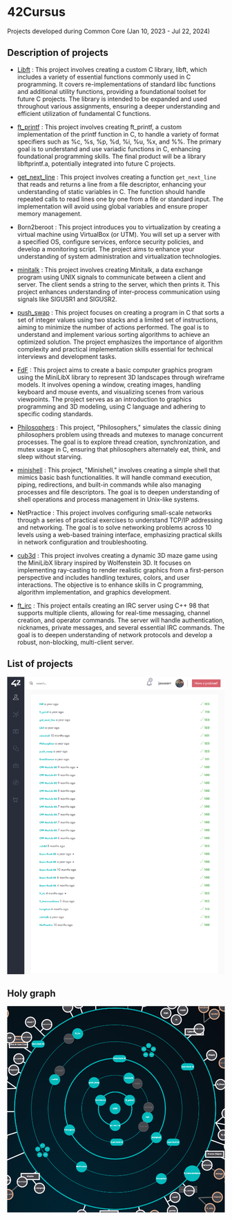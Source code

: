# 42Cursus
Projects developed during Common Core (Jan 10, 2023 - Jul 22, 2024)

## Description of projects


- [Libft](https://github.com/jesuserr/42cursus_libft) : This project involves creating a custom C library, libft, which includes a variety of essential functions commonly used in C programming. It covers re-implementations of standard libc functions and additional utility functions, providing a foundational toolset for future C projects. The library is intended to be expanded and used throughout various assignments, ensuring a deeper understanding and efficient utilization of fundamental C functions.

- [ft_printf](https://github.com/jesuserr/42cursus_ft_printf) : This project involves creating ft_printf, a custom implementation of the printf function in C, to handle a variety of format specifiers such as %c, %s, %p, %d, %i, %u, %x, and %%. The primary goal is to understand and use variadic functions in C, enhancing foundational programming skills. The final product will be a library libftprintf.a, potentially integrated into future C projects.

- [get_next_line](https://github.com/jesuserr/42cursus_get_next_line) : This project involves creating a function `get_next_line` that reads and returns a line from a file descriptor, enhancing your understanding of static variables in C. The function should handle repeated calls to read lines one by one from a file or standard input. The implementation will avoid using global variables and ensure proper memory management.

- Born2beroot : This project introduces you to virtualization by creating a virtual machine using VirtualBox (or UTM). You will set up a server with a specified OS, configure services, enforce security policies, and develop a monitoring script. The project aims to enhance your understanding of system administration and virtualization technologies.

- [minitalk](https://github.com/jesuserr/42cursus_minitalk) : This project involves creating Minitalk, a data exchange program using UNIX signals to communicate between a client and server. The client sends a string to the server, which then prints it. This project enhances understanding of inter-process communication using signals like SIGUSR1 and SIGUSR2.

- [push_swap](https://github.com/jesuserr/42cursus_push_swap) : This project focuses on creating a program in C that sorts a set of integer values using two stacks and a limited set of instructions, aiming to minimize the number of actions performed. The goal is to understand and implement various sorting algorithms to achieve an optimized solution. The project emphasizes the importance of algorithm complexity and practical implementation skills essential for technical interviews and development tasks​.
   
- [FdF](https://github.com/jesuserr/42cursus_fdf) : This project aims to create a basic computer graphics program using the MiniLibX library to represent 3D landscapes through wireframe models. It involves opening a window, creating images, handling keyboard and mouse events, and visualizing scenes from various viewpoints. The project serves as an introduction to graphics programming and 3D modeling, using C language and adhering to specific coding standards.

- [Philosophers](https://github.com/jesuserr/42cursus_philosophers) : This project, "Philosophers," simulates the classic dining philosophers problem using threads and mutexes to manage concurrent processes. The goal is to explore thread creation, synchronization, and mutex usage in C, ensuring that philosophers alternately eat, think, and sleep without starving.

- [minishell](https://github.com/jesuserr/42cursus_minishell) : This project, "Minishell," involves creating a simple shell that mimics basic bash functionalities. It will handle command execution, piping, redirections, and built-in commands while also managing processes and file descriptors. The goal is to deepen understanding of shell operations and process management in Unix-like systems.

- NetPractice : This project involves configuring small-scale networks through a series of practical exercises to understand TCP/IP addressing and networking. The goal is to solve networking problems across 10 levels using a web-based training interface, emphasizing practical skills in network configuration and troubleshooting.

- [cub3d](https://github.com/jesuserr/42cursus_cub3d) : This project involves creating a dynamic 3D maze game using the MiniLibX library inspired by Wolfenstein 3D. It focuses on implementing ray-casting to render realistic graphics from a first-person perspective and includes handling textures, colors, and user interactions. The objective is to enhance skills in C programming, algorithm implementation, and graphics development.

- [ft_irc](https://github.com/jesuserr/42cursus_ft_irc) : This project entails creating an IRC server using C++ 98 that supports multiple clients, allowing for real-time messaging, channel creation, and operator commands. The server will handle authentication, nicknames, private messages, and several essential IRC commands. The goal is to deepen understanding of network protocols and develop a robust, non-blocking, multi-client server.

## List of projects
![List of projects](https://github.com/jesuserr/42Cursus/blob/main/resources/list_of_projects.png)

## Holy graph
![Holy graph](https://github.com/jesuserr/42Cursus/blob/main/resources/holy_graph_square.png)
